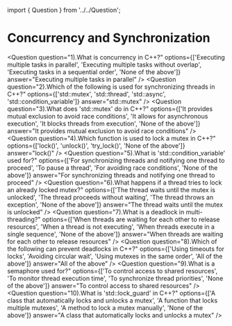 import { Question } from '../../Question';

# Concurrency and Synchronization

<Question
  question="1).What is concurrency in C++?"
  options={['Executing multiple tasks in parallel', 'Executing multiple tasks without overlap', 'Executing tasks in a sequential order', 'None of the above']}
  answer="Executing multiple tasks in parallel"
/>
<Question
  question="2).Which of the following is used for synchronizing threads in C++?"
  options={['std::mutex', 'std::thread', 'std::async', 'std::condition_variable']}
  answer="std::mutex"
/>
<Question
  question="3).What does 'std::mutex' do in C++?"
  options={['It provides mutual exclusion to avoid race conditions', 'It allows for asynchronous execution', 'It blocks threads from execution', 'None of the above']}
  answer="It provides mutual exclusion to avoid race conditions"
/>
<Question
  question="4).Which function is used to lock a mutex in C++?"
  options={['lock()', 'unlock()', 'try_lock()', 'None of the above']}
  answer="lock()"
/>
<Question
  question="5).What is 'std::condition_variable' used for?"
  options={['For synchronizing threads and notifying one thread to proceed', 'To pause a thread', 'For avoiding race conditions', 'None of the above']}
  answer="For synchronizing threads and notifying one thread to proceed"
/>
<Question
  question="6).What happens if a thread tries to lock an already locked mutex?"
  options={['The thread waits until the mutex is unlocked', 'The thread proceeds without waiting', 'The thread throws an exception', 'None of the above']}
  answer="The thread waits until the mutex is unlocked"
/>
<Question
  question="7).What is a deadlock in multi-threading?"
  options={['When threads are waiting for each other to release resources', 'When a thread is not executing', 'When threads execute in a single sequence', 'None of the above']}
  answer="When threads are waiting for each other to release resources"
/>
<Question
  question="8).Which of the following can prevent deadlocks in C++?"
  options={['Using timeouts for locks', 'Avoiding circular wait', 'Using mutexes in the same order', 'All of the above']}
  answer="All of the above"
/>
<Question
  question="9).What is a semaphore used for?"
  options={['To control access to shared resources', 'To monitor thread execution time', 'To synchronize thread priorities', 'None of the above']}
  answer="To control access to shared resources"
/>
<Question
  question="10).What is 'std::lock_guard' in C++?"
  options={['A class that automatically locks and unlocks a mutex', 'A function that locks multiple mutexes', 'A method to lock a mutex manually', 'None of the above']}
  answer="A class that automatically locks and unlocks a mutex"
/>

